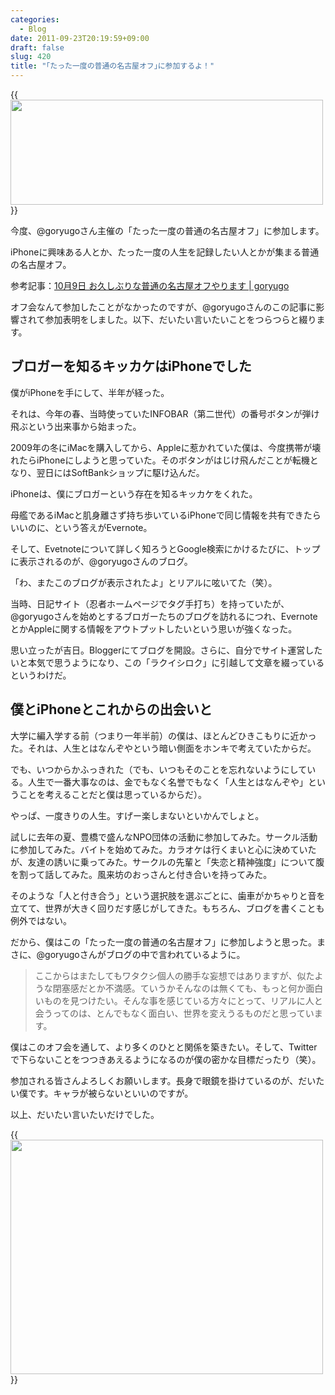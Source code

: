 ```yaml
---
categories:
  - Blog
date: 2011-09-23T20:19:59+09:00
draft: false
slug: 420
title: "｢たった一度の普通の名古屋オフ｣に参加するよ！"
---
```


{{<img alt="" src="/images/2011/09/0420_1.jpg" width="500" height="168">}}

今度、@goryugoさん主催の「たった一度の普通の名古屋オフ」に参加します。

iPhoneに興味ある人とか、たった一度の人生を記録したい人とかが集まる普通の名古屋オフ。

参考記事：[10月9日 お久しぶりな普通の名古屋オフやります | goryugo](http://goryugo.com/20110913/tattaicidononagoyaoff/)

オフ会なんて参加したことがなかったのですが、@goryugoさんのこの記事に影響されて参加表明をしました。以下、だいたい言いたいことをつらつらと綴ります。

## ブロガーを知るキッカケはiPhoneでした

僕がiPhoneを手にして、半年が経った。

それは、今年の春、当時使っていたINFOBAR（第二世代）の番号ボタンが弾け飛ぶという出来事から始まった。

2009年の冬にiMacを購入してから、Appleに惹かれていた僕は、今度携帯が壊れたらiPhoneにしようと思っていた。そのボタンがはじけ飛んだことが転機となり、翌日にはSoftBankショップに駆け込んだ。

iPhoneは、僕にブロガーという存在を知るキッカケをくれた。

母艦であるiMacと肌身離さず持ち歩いているiPhoneで同じ情報を共有できたらいいのに、という答えがEvernote。

そして、Evetnoteについて詳しく知ろうとGoogle検索にかけるたびに、トップに表示されるのが、@goryugoさんのブログ。

「わ、またこのブログが表示されたよ」とリアルに呟いてた（笑）。

当時、日記サイト（忍者ホームページでタグ手打ち）を持っていたが、@goryugoさんを始めとするブロガーたちのブログを訪れるにつれ、EvernoteとかAppleに関する情報をアウトプットしたいという思いが強くなった。

思い立ったが吉日。Bloggerにてブログを開設。さらに、自分でサイト運営したいと本気で思うようになり、この「ラクイシロク」に引越して文章を綴っているというわけだ。

## 僕とiPhoneとこれからの出会いと

大学に編入学する前（つまり一年半前）の僕は、ほとんどひきこもりに近かった。それは、人生とはなんぞやという暗い側面をホンキで考えていたからだ。

でも、いつからかふっきれた（でも、いつもそのことを忘れないようにしている。人生で一番大事なのは、金でもなく名誉でもなく「人生とはなんぞや」ということを考えることだと僕は思っているからだ）。

やっぱ、一度きりの人生。すげー楽しまないといかんでしょと。

試しに去年の夏、豊橋で盛んなNPO団体の活動に参加してみた。サークル活動に参加してみた。バイトを始めてみた。カラオケは行くまいと心に決めていたが、友達の誘いに乗ってみた。サークルの先輩と「失恋と精神強度」について腹を割って話してみた。風来坊のおっさんと付き合いを持ってみた。

そのような「人と付き合う」という選択肢を選ぶごとに、歯車がかちゃりと音を立てて、世界が大きく回りだす感じがしてきた。もちろん、ブログを書くことも例外ではない。

だから、僕はこの「たった一度の普通の名古屋オフ」に参加しようと思った。まさに、@goryugoさんがブログの中で言われているように。

> ここからはまたしてもワタクシ個人の勝手な妄想ではありますが、似たような閉塞感だとか不満感。ていうかそんなのは無くても、もっと何か面白いものを見つけたい。そんな事を感じている方々にとって、リアルに人と会うってのは、とんでもなく面白い、世界を変えうるものだと思っています。

僕はこのオフ会を通して、より多くのひとと関係を築きたい。そして、Twitterで下らないことをつつきあえるようになるのが僕の密かな目標だったり（笑）。

参加される皆さんよろしくお願いします。長身で眼鏡を掛けているのが、だいたい僕です。キャラが被らないといいのですが。

以上、だいたい言いたいだけでした。

{{<img alt="" src="/images/2011/09/0420_2.jpg" width="500" height="375">}}
